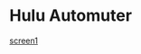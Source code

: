 # Hulu Automuter

[screen1](https://github.com/danchoi/hulu_automuter/raw/master/screens/hulu1.png)

